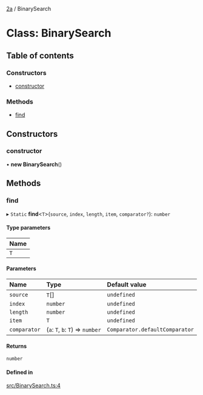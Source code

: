 [2a](../README.md) / BinarySearch

# Class: BinarySearch

## Table of contents

### Constructors

- [constructor](BinarySearch.md#constructor)

### Methods

- [find](BinarySearch.md#find)

## Constructors

### constructor

• **new BinarySearch**()

## Methods

### find

▸ `Static` **find**<`T`\>(`source`, `index`, `length`, `item`, `comparator?`): `number`

#### Type parameters

| Name |
| :------ |
| `T` |

#### Parameters

| Name | Type | Default value |
| :------ | :------ | :------ |
| `source` | `T`[] | `undefined` |
| `index` | `number` | `undefined` |
| `length` | `number` | `undefined` |
| `item` | `T` | `undefined` |
| `comparator` | (`a`: `T`, `b`: `T`) => `number` | `Comparator.defaultComparator` |

#### Returns

`number`

#### Defined in

[src/BinarySearch.ts:4](https://github.com/neoscrib/2a/blob/93f4a64/src/BinarySearch.ts#L4)
